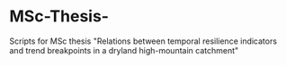 # MSc-Thesis-
Scripts for MSc thesis "Relations between temporal resilience indicators and trend breakpoints in a dryland high-mountain catchment"
